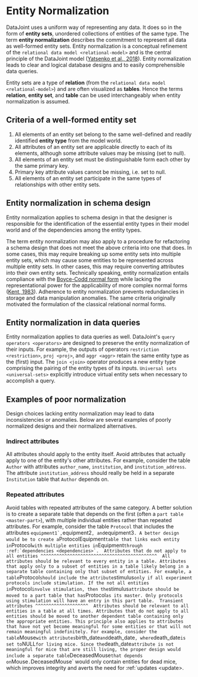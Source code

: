 # Entity Normalization

DataJoint uses a uniform way of representing any data. It does so in the
form of **entity sets**, unordered collections of entities of the same
type. The term **entity normalization** describes the commitment to
represent all data as well-formed entity sets. Entity normalization is a
conceptual refinement of the `relational data model <relational-model>`
and is the central principle of the DataJoint model ([Yatsenko et al.,
2018](https://arxiv.org/abs/1807.11104)). Entity normalization leads to
clear and logical database designs and to easily comprehensible data
queries.

Entity sets are a type of **relation** (from the
`relational data model <relational-model>`) and are often visualized as
**tables**. Hence the terms **relation**, **entity set**, and **table**
can be used interchangeably when entity normalization is assumed.

## Criteria of a well-formed entity set

1.  All elements of an entity set belong to the same well-defined and
    readily identified **entity type** from the model world.
2.  All attributes of an entity set are applicable directly to each of
    its elements, although some attribute values may be missing (set to
    null).
3.  All elements of an entity set must be distinguishable form each
    other by the same primary key.
4.  Primary key attribute values cannot be missing, i.e. set to null.
5.  All elements of an entity set participate in the same types of
    relationships with other entity sets.

## Entity normalization in schema design

Entity normalization applies to schema design in that the designer is
responsible for the identification of the essential entity types in
their model world and of the dependencies among the entity types.

The term entity normalization may also apply to a procedure for
refactoring a schema design that does not meet the above criteria into
one that does. In some cases, this may require breaking up some entity
sets into multiple entity sets, which may cause some entities to be
represented across multiple entity sets. In other cases, this may
require converting attributes into their own entity sets. Technically
speaking, entity normalization entails compliance with the [Boyce-Codd
normal
form](https://en.wikipedia.org/wiki/Boyce%E2%80%93Codd_normal_form)
while lacking the representational power for the applicability of more
complex normal forms ([Kent,
1983](https://dl.acm.org/citation.cfm?id=358054)). Adherence to entity
normalization prevents redundancies in storage and data manipulation
anomalies. The same criteria originally motivated the formulation of the
classical relational normal forms.

## Entity normalization in data queries

Entity normalization applies to data queries as well. DataJoint's
`query operators <operators>` are designed to preserve the entity
normalization of their inputs. For example, the outputs of operators
`restriction <restriction>`, `proj <proj>`, and `aggr <aggr>` retain the
same entity type as the (first) input. The `join <join>` operator
produces a new entity type comprising the pairing of the entity types of
its inputs. `Universal sets <universal-sets>` explicitly introduce
virtual entity sets when necessary to accomplish a query.

## Examples of poor normalization

Design choices lacking entity normalization may lead to data
inconsistencies or anomalies. Below are several examples of poorly
normalized designs and their normalized alternatives.

### Indirect attributes

All attributes should apply to the entity itself. Avoid attributes that
actually apply to one of the entity's other attributes. For example,
consider the table `Author` with attributes `author_name`,
`institution`, and `institution_address`. The attribute
`institution_address` should really be held in a separate `Institution`
table that `Author` depends on.

### Repeated attributes

Avoid tables with repeated attributes of the same category. A better
solution is to create a separate table that depends on the first (often
a `part table <master-part>`), with multiple individual entities rather
than repeated attributes. For example, consider the table `Protocol`
that includes the attributes
`` equipment1`, ``equipment2`, and`equipment3`. A better design would be to create a`ProtocolEquipment`table that links each entity in`Protocol`with multiple entities in`Equipment`` through :ref:`dependencies <dependencies>`.  Attributes that do not apply to all entities ^^^^^^^^^^^^^^^^^^^^^^^^^^^^^^^^^^^^^^^^^^^^  All attributes should be relevant to every entity in a table. Attributes that apply only to a subset of entities in a table likely belong in a separate table containing only that subset of entities. For example, a table ``Protocol`should include the attribute`stimulus`only if all experiment protocols include stimulation. If the not all entities in`Protocol`involve stimulation, then the`stimulus`attribute should be moved to a part table that has`Protocol`as its master. Only protocols using stimulation will have an entry in this part table.  Transient attributes ^^^^^^^^^^^^^^^^^^^^  Attributes should be relevant to all entities in a table at all times. Attributes that do not apply to all entities should be moved to another dependent table containing only the appropriate entities. This principle also applies to attributes that have not yet become meaningful for some entities or that will not remain meaningful indefinitely. For example, consider the table`Mouse`with attributes`birth_date`and`death_date`, where`death_date`is set to`NULL`for living mice. Since the`death_date`attribute is not meaningful for mice that are still living, the proper design would include a separate table`DeceasedMouse`that depends on`Mouse`.`DeceasedMouse\`<span
class="title-ref"> would only contain entities for dead mice, which
improves integrity and averts the need for :ref:\`updates
\<update\></span>.
